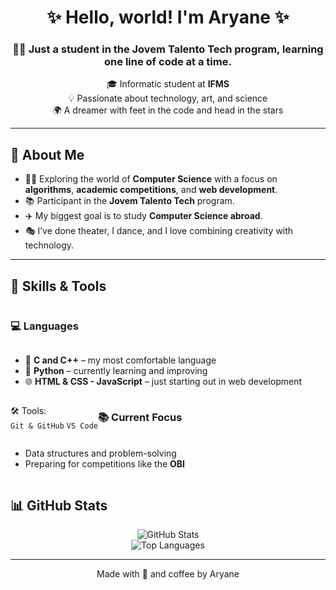 <h1 align="center">✨ Hello, world! I'm Aryane ✨</h1>

<h3 align="center">🧑‍💻 Just a student in the Jovem Talento Tech program, learning one line of code at a time.</h3>

<p align="center">
  🎓 Informatic student at <strong>IFMS</strong> <br/>
  💡 Passionate about technology, art, and science <br/>
  🌍 A dreamer with feet in the code and head in the stars <br/>
</p>

---

## 🧠 About Me

- 👨‍💻 Exploring the world of **Computer Science** with a focus on **algorithms**, **academic competitions**, and **web development**.
- 📚 Participant in the **Jovem Talento Tech** program.
- ✈️ My biggest goal is to study **Computer Science abroad**.
- 🎭 I’ve done theater, I dance, and I love combining creativity with technology.

---

## 🚀 Skills & Tools

<div style="display: flex; flex-wrap: wrap;">

### 💻 Languages

- 🔧 **C and C++** – my most comfortable language
- 🐍 **Python** –  currently learning and improving
- 🌐 **HTML & CSS - JavaScript** – just starting out in web development

🛠️ Tools:  
`Git & GitHub` `VS Code`  

### 📚 Current Focus

- Data structures and problem-solving
- Preparing for competitions like the **OBI**

</div>

## 📊 GitHub Stats

<p align="center">
  <img src="https://github-readme-stats.vercel.app/api?username=arybueno&show_icons=true&theme=tokyonight" alt="GitHub Stats" />
  <br/>
  <img src="https://github-readme-stats.vercel.app/api/top-langs/?username=arybueno&layout=compact&theme=tokyonight" alt="Top Languages" />
</p>

---

<p align="center">
  Made with 💙 and coffee by Aryane
</p>
